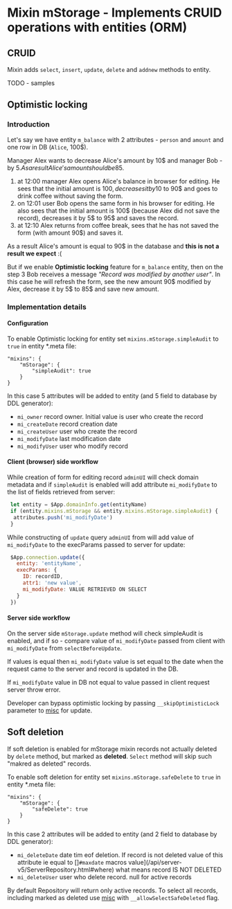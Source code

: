 # Mixin **mStorage** - Implements CRUID operations with entities (ORM)

## CRUID
  Mixin adds `select`, `insert`, `update`, `delete` and `addnew` methods to entity.
  
  TODO - samples

## Optimistic locking

### Introduction
Let's say we have entity `m_balance` with 2 attributes - `person` and `amount` and one row in DB (`Alice`, 100$).

Manager Alex wants to decrease Alice's amount by 10$ and manager Bob - by 5$. As a result Alice's amount should be 85$.

 1. at 12:00 manager Alex opens Alice's balance in browser for editing.
  He sees that the initial amount is 100$, decreases it by 10$ to 90$ and goes to drink coffee without saving the form.
 2. on 12:01 user Bob opens the same form in his browser for editing.
 He also sees that the initial amount is 100$ (because Alex did not save the record), decreases it by 5$ to 95$ and saves the record. 
 3. at 12:10 Alex returns from coffee break, sees that he has not saved the form (with amount 90$) and saves it.

As a result Alice's amount is equal to 90$ in the database and **this is not a result we expect** :(

But if we enable **Optimistic locking** feature for `m_balance` entity, then on the step 3 Bob receives a message
_"Record was modified by another user"_. In this case he will refresh the form, see the new amount 90$ modified by Alex,
decrease it by 5$ to 85$ and save new amount.
    
### Implementation details
#### Configuration
To enable Optimistic locking for entity set `mixins.mStorage.simpleAudit` to `true` in entity *.meta file:

 	"mixins": {
 		"mStorage": {
 			"simpleAudit": true
 		}
 	}

In this case 5 attributes will be added to entity (and 5 field to database by DDL generator):

 - `mi_owner` record owner. Initial value is user who create the record
 - `mi_createDate` record creation date
 - `mi_createUser` user who create the record
 - `mi_modifyDate` last modification date 
 - `mi_modifyUser` user who modify record 

#### Client (browser) side workflow
   
While creation of form for editing record `adminUI` will check domain metadata and if `simpleAudit`
is enabled will add attribute `mi_modifyDate` to the list of fields retrieved from server:

```javascript
 let entity = $App.domainInfo.get(entityName)
 if (entity.mixins.mStorage && entity.mixins.mStorage.simpleAudit) {
  attributes.push('mi_modifyDate') 
 }
```

While constructing of `update` query `adminUI` from will add value of `mi_modifyDate` to the execParams passed
to server for update:

```javascript
 $App.connection.update({
   entity: 'entityName',
   execParams: {
     ID: recordID,
     attr1: 'new value',
     mi_modifyDate: VALUE RETRIEVED ON SELECT 
   }
 })
```

#### Server side workflow 

On the server side `mStorage.update` method will check simpleAudit is enabled, and if so - compare
value of `mi_modifyDate` passed from client with `mi_modifyDate` from `selectBeforeUpdate`.

If values is equal then `mi_modifyDate` value is set equal to the date when the request came to the server
and record is updated in the DB. 

If `mi_modifyDate` value in DB not equal to value passed in client request server throw error.

Developer can bypass optimistic locking by passing `__skipOptimisticLock` parameter to [misc](/api/server-v5/ServerRepository.html#misc) for update.
         
## Soft deletion 
If soft deletion is enabled for mStorage mixin records not actually deleted by `delete` method, but marked as **deleted**.
`Select` method will skip such "makred as deleted" records. 
  
To enable soft deletion for entity set `mixins.mStorage.safeDelete` to `true` in entity *.meta file:

 	"mixins": {
 		"mStorage": {
 			"safeDelete": true
 		}
 	}

In this case 2 attributes will be added to entity (and 2 field to database by DDL generator):

   - `mi_deleteDate` date tim eof deletion. If record is not deleted value of this attribute ie equal to []`#maxdate` macros value](/api/server-v5/ServerRepository.html#where)
   what means record IS NOT DELETED 
   - `mi_deleteUser` user who delete record. null for active records
   
By default Repository will return only active records. To select all records, including marked as deleted use
 [misc](/api/server-v5/ServerRepository.html#misc) with `__allowSelectSafeDeleted` flag.
     